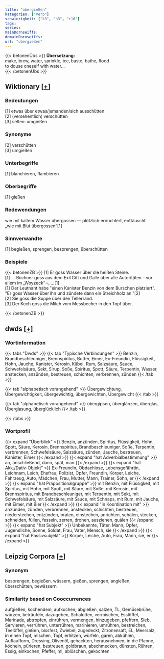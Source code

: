 ```yaml
---
title: "übergießen"
kategorien: ["Verb"]
schwierigkeit: ["k3", "h3", "r16"]
tags:
series:
mainDornseiffs:
domainDornseiffs:
url: "übergießen"
---
```


{{< betonenÜbs >}}
**Übersetzung:**  
make, brew, water, sprinkle, ice, baste, bathe, flood  
to douse oneself with water...  
{{< /betonenÜbs >}}

## Wiktionary [[+](https://de.wiktionary.org/wiki/übergießen)]

### Bedeutungen
[1] etwas über etwas/jemanden/sich ausschütten  
[2] (versehentlich) verschütten  
[3] selten: umgießen  

### Synonyme
[2] verschütten  
[3] umgießen  

### Unterbegriffe
[1] blanchieren, flambieren  

### Oberbegriffe
[1] gießen  

### Redewendungen
wie mit kaltem Wasser übergossen — plötzlich ernüchtert, enttäuscht  
„wie mit Blut übergossen“[1]  

### Sinnverwandte
[1] begießen, sprengen, besprengen, überschütten  

### Beispiele
{{< betonenZB >}}
[1] Er goss Wasser über die heißen Steine.  
[1] … Büchner goss aus dem Exil Gift und Galle über alle Autoritäten – vor allem im „Woyzeck“ –, …[1]  
[1] Der Leutnant habe "einen Kanister Benzin von dem Burschen platziert". "Er goss Wasser über ihn und zündete dann ein Streichholz an."[2]  
[2] Sie goss die Suppe über den Tellerrand.  
[3] Der Koch goss die Milch vom Messbecher in den Topf über.  

{{< /betonenZB >}}


## dwds [[+](https://www.dwds.de/wb/übergießen)]

### Wortinformation
{{< tabs "Dwds" >}}
{{< tab "Typische Verbindungen" >}}
Benzin, Brandbeschleuniger, Brennspiritus, Butter, Eimer, Ex-Freundin, Flüssigkeit, Hohn, Jauche, Kanister, Kerosin, Kübel, Rum, Salzsäure, Sauce, Schwefelsäure, Sekt, Sirup, Soße, Spiritus, Spott, Säure, Terpentin, Wasser, anstecken, anzünden, bestreuen, schichten, verbrennen, zünden
{{< /tab >}}

{{< tab "alphabetisch vorangehend" >}}
Übergewichtung, Übergewichtigkeit, übergewichtig, übergewichten, Übergewicht
{{< /tab >}}

{{< tab "alphabetisch vorangehend" >}}
übergipsen, überglänzen, überglas, Überglasung, überglücklich
{{< /tab >}}

{{< /tabs >}}

### Wortprofil
{{< expand "Überblick" >}} Benzin, anzünden, Spiritus, Flüssigkeit, Hohn, Spott, Säure, Kerosin, Brennspiritus, Brandbeschleuniger, Soße, Terpentin, verbrennen, Schwefelsäure, Salzsäure, zünden, Jauche, bestreuen, Kanister, Eimer {{< /expand >}}
{{< expand "hat Adverbialbestimmung" >}} an, anschließend, dann, spät, man {{< /expand >}}
{{< expand "hat Akk./Dativ-Objekt" >}} Ex-Freundin, Obdachlose, Lebensgefährtin, Leichnam, Leich, Ehefrau, Polizist, Opfer, Freundin, Körper, Leiche, Fahrzeug, Auto, Mädchen, Frau, Mutter, Mann, Trainer, Sohn, er {{< /expand >}}
{{< expand "hat Präpositionalgruppe" >}} mit Benzin, mit Flüssigkeit, mit Spiritus, mit Hohn, mit Spott, mit Säure, mit Soße, mit Kerosin, mit Brennspiritus, mit Brandbeschleuniger, mit Terpentin, mit Sekt, mit Schwefelsäure, mit Salzsäure, mit Sauce, mit Schnaps, mit Rum, mit Jauche, mit Eimer, mit Bier {{< /expand >}}
{{< expand "in Koordination mit" >}} anzünden, zünden, verbrennen, anstecken, schichten, bestreuen, niederstechen, entzünden, braten, einstechen, anrichten, schälen, stecken, schneiden, füllen, fesseln, zerren, drohen, ausziehen, quälen {{< /expand >}}
{{< expand "hat Subjekt" >}} Unbekannte, Täter, Mann, Opfer, Jugendliche, Sonne, Soldat, Frau, Vater, Mensch, sie {{< /expand >}}
{{< expand "hat Passivsubjekt" >}} Körper, Leiche, Auto, Frau, Mann, sie, er {{< /expand >}}

## Leipzig Corpora [[+](https://corpora.uni-leipzig.de/en/res?word=übergießen&corpusId=deu_newscrawl-public_2018)]


### Synonym
besprengen, begießen, wässern, gießen, sprengen, angießen, überschütten, bewässern


### Similarity based on Cooccurrences
aufgießen, kochendem, aufkochen, abgießen, salzen, TL, Gemüsebrühe, würzen, beträufeln, dazugeben, Schalotten, vermischen, Esslöffel, Marinade, abtropfen, einrühren, vermengen, hinzugeben, pfeffern, Sieb, Servieren, verrühren, unterrühren, marinieren, umrühren, bestreichen, Teelöffel, gießen, bissfest, Zwiebel, zugedeckt, Zitronensaft, EL, Meersalz, in einen Topf, mischen, Topf, erhitzen, würfeln, garen, abkühlen, Auflaufform, Dressing, Olivenöl, gehackten, herausnehmen, in die Pfanne, köcheln, pürieren, bestreuen, goldbraun, abschmecken, dünsten, Rühren, Essig, einkochen, Pfeffer, ml, ablöschen, gekochten

